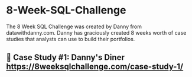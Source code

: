 # 8-Week-SQL-Challenge
The 8 Week SQL Challenge was created by Danny from datawithdanny.com. Danny has graciously created 8 weeks worth of case studies that analysts can use to build their portfolios.

## 🥣 Case Study #1: Danny's Diner https://8weeksqlchallenge.com/case-study-1/



